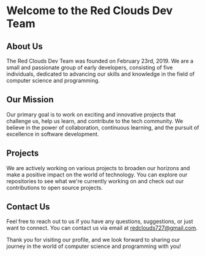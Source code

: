 # Welcome to the Red Clouds Dev Team

## About Us

The Red Clouds Dev Team was founded on February 23rd, 2019. We are a small and passionate group of early developers, consisting of five individuals, dedicated to advancing our skills and knowledge in the field of computer science and programming.

## Our Mission

Our primary goal is to work on exciting and innovative projects that challenge us, help us learn, and contribute to the tech community. We believe in the power of collaboration, continuous learning, and the pursuit of excellence in software development.

## Projects

We are actively working on various projects to broaden our horizons and make a positive impact on the world of technology. You can explore our repositories to see what we're currently working on and check out our contributions to open source projects.

## Contact Us

Feel free to reach out to us if you have any questions, suggestions, or just want to connect. You can contact us via email at [redclouds727@gmail.com](mailto:email@example.com).

Thank you for visiting our profile, and we look forward to sharing our journey in the world of computer science and programming with you!
